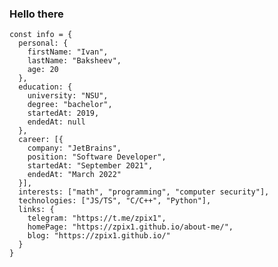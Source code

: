 ### Hello there

```JS
const info = {
  personal: {
    firstName: "Ivan",
    lastName: "Baksheev",
    age: 20
  },
  education: {
    university: "NSU",
    degree: "bachelor",
    startedAt: 2019,
    endedAt: null
  },
  career: [{
    company: "JetBrains",
    position: "Software Developer",
    startedAt: "September 2021",
    endedAt: "March 2022"
  }],
  interests: ["math", "programming", "computer security"],
  technologies: ["JS/TS", "C/C++", "Python"],
  links: {
    telegram: "https://t.me/zpix1",
    homePage: "https://zpix1.github.io/about-me/",
    blog: "https://zpix1.github.io/"
  }
}
```


<!--
**zpix1/zpix1** is a ✨ _special_ ✨ repository because its `README.md` (this file) appears on your GitHub profile.

Here are some ideas to get you started:

- 🔭 I’m currently working on ...
- 🌱 I’m currently learning ...
- 👯 I’m looking to collaborate on ...
- 🤔 I’m looking for help with ...
- 💬 Ask me about ...
- 📫 How to reach me: ...
- 😄 Pronouns: ...
- ⚡ Fun fact: ...
-->
